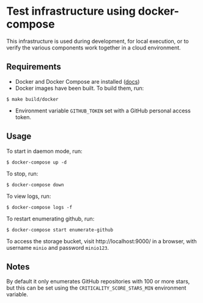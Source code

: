 # Test infrastructure using docker-compose

This infrastructure is used during development, for local execution, or to
verify the various components work together in a cloud environment.

## Requirements

- Docker and Docker Compose are installed
  ([docs](https://docs.docker.com/compose/install/))
- Docker images have been built. To build them, run:

```shell
$ make build/docker
```

- Environment variable `GITHUB_TOKEN` set with a GitHub personal access token.

## Usage

To start in daemon mode, run:

```shell
$ docker-compose up -d
```

To stop, run:

```shell
$ docker-compose down
```

To view logs, run:

```shell
$ docker-compose logs -f
```

To restart enumerating github, run:

```
$ docker-compose start enumerate-github
```

To access the storage bucket, visit http://localhost:9000/ in a browser, with
username `minio` and password `minio123`.

## Notes

By default it only enumerates GitHub repositories with 100 or more stars, but
this can be set using the `CRITICALITY_SCORE_STARS_MIN` environment variable.
